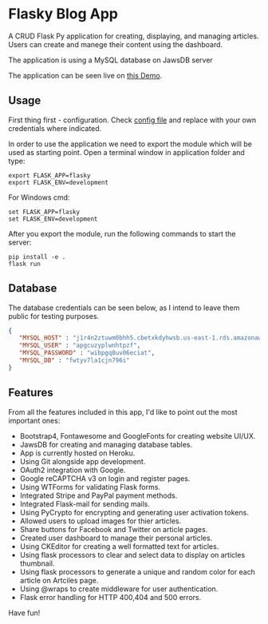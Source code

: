 # Flasky Blog App

A CRUD Flask Py application for creating, displaying, and managing articles. 
Users can create and manege their content using the dashboard.

The application is using a MySQL database on JawsDB server

The application can be seen live on [this Demo](https://flasky-article-app.herokuapp.com/).

## Usage
First thing first - configuration. Check [config file](./flasky/config.py) and replace with your own credentials where indicated.


In order to use the application we need to export the module which will be used as starting point.
Open a terminal window in application folder and type:

```
export FLASK_APP=flasky
export FLASK_ENV=development
```

For Windows cmd:
```
set FLASK_APP=flasky
set FLASK_ENV=development
```

After you export the module, run the following commands to start the server:
```
pip install -e .
flask run
```


## Database
 The database credentials can be seen below, as I intend to leave them public for testing purposes.

 ``` json
 {
    "MYSQL_HOST" : "j1r4n2ztuwm0bhh5.cbetxkdyhwsb.us-east-1.rds.amazonaws.com",
    "MYSQL_USER" : "apgcuzyplwnhtpzf",
    "MYSQL_PASSWORD" : "wibpgq8uv06eciat",
    "MYSQL_DB" : "fwtyv7la1cjn796i"
}
```

## Features
 From all the features included in this app, I'd like to point out the most important ones:
 <ul>
    <li>Bootstrap4, Fontawesome and GoogleFonts for creating website UI/UX.</li>
    <li>JawsDB for creating and managing database tables.</li>
    <li>App is currently hosted on Heroku.</li>
    <li>Using Git alongside app development.</li>
    <li>OAuth2 integration with Google.</li>
    <li>Google reCAPTCHA v3 on login and register pages.</li>
    <li>Using WTForms for validating Flask forms.</li>
    <li>Integrated Stripe and PayPal payment methods.</li>
    <li>Integrated Flask-mail for sending mails.</li>
    <li>Using PyCrypto for encrypting and generating user activation tokens.</li>
    <li>Allowed users to upload images for thier articles.</li>
    <li>Share buttons for Facebook and Twitter on article pages.</li>
    <li>Created user dashboard to manage their personal articles.</li>
    <li>Using CKEditor for creating a well formatted text for articles.</li>
    <li>Using flask processors to clear and select data to display on articles thumbnail.</li>
    <li>Using flask processors to generate a unique and random color for each article on Artciles page.</li>
    <li>Using @wraps to create middleware for user authentication.</li>
    <li>Flask error handling for HTTP 400,404 and 500 errors.</li>
 </ul>

Have fun!
